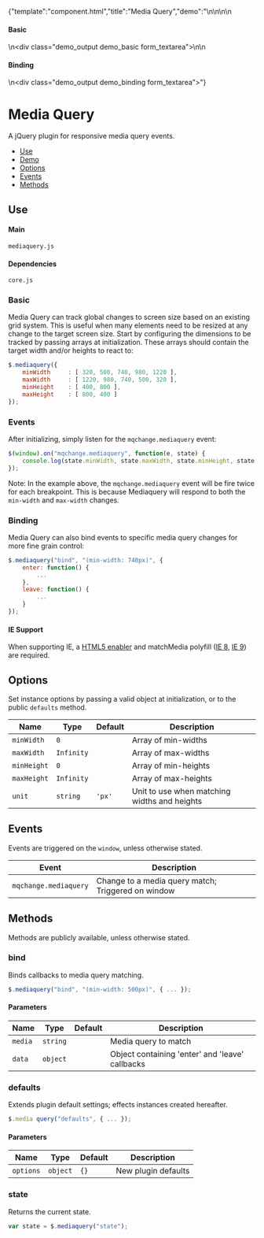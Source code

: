 {"template":"component.html","title":"Media Query","demo":"<style>\n\t.demo_output { margin: 20px 0; }\n\t.demo_output span { display: inline-block; width: 90px; }\n\t.demo_output p { margin: 0 0 20px; }\n\t.demo_output p:first-child { font-weight: 600; }\n</style>\n\n<script>\n\t$(function() {\n\t\t$(window).on(\"mqchange.mediaquery\", logChange);\n\n\t\tif (!$.mediaquery(\"state\")) {\n\t\t\t$.mediaquery({\n\t\t\t\tminWidth     : [ 320, 500, 740, 980, 1220 ],\n\t\t\t\tmaxWidth     : [ 1220, 980, 740, 500, 320 ],\n\t\t\t\tminHeight    : [ 400, 800 ],\n\t\t\t\tmaxHeight    : [ 800, 400 ]\n\t\t\t});\n\t\t}\n\n\t\t$.mediaquery(\"bind\", \"(min-width: 740px)\", {\n\t\t\tenter: logBind,\n\t\t\tleave: logBind\n\t\t});\n\t});\n\n\tfunction logChange(e, state) {\n\t\tvar html = \"\";\n\t\thtml += \"<p><span>Change:</span><span>MinWidth:</span>\" + state.minWidth + \"<br>\";\n\t\thtml += \"<span></span><span>MaxWidth:</span>\"+ state.maxWidth + \"<br>\";\n\t\thtml += \"<span></span><span>MinHeight:</span>\"+ state.minHeight + \"<br>\";\n\t\thtml += \"<span></span><span>MaxHeight:</span>\"+ state.maxHeight + \"</p>\";\n\n\t\t$(\".demo_basic\").prepend(html);\n\t}\n\n\tfunction logBind() {\n\t\tvar mql = this,\n\t\t\ttype = mql.matches ? \"Enter\" : \"Leave\"\n\t\t\thtml = \"<p><span>\" + type + \":</span>\" + mql.media + \"<br>\";\n\n\t\t$(\".demo_binding\").prepend(html);\n\t}\n</script>\n\n<h4>Basic</h4>\n<div class=\"demo_output demo_basic form_textarea\"></div>\n\n<h4>Binding</h2>\n<div class=\"demo_output demo_binding form_textarea\"></div>"}

# Media Query

A jQuery plugin for responsive media query events.

* [Use](#use)
* [Demo](#demo)
* [Options](#options)
* [Events](#events)
* [Methods](#methods)

## Use 

#### Main

```markup
mediaquery.js
```

#### Dependencies

```markup
core.js
```

### Basic

Media Query can track global changes to screen size based on an existing grid system. This is useful when many elements need to be resized at any change to the target screen size. Start by configuring the dimensions to be tracked by passing arrays at initialization. These arrays should contain the target width and/or heights to react to:

```javascript
$.mediaquery({
	minWidth     : [ 320, 500, 740, 980, 1220 ],
	maxWidth     : [ 1220, 980, 740, 500, 320 ],
	minHeight    : [ 400, 800 ],
	maxHeight    : [ 800, 400 ]
});
```

### Events

After initializing, simply listen for the `mqchange.mediaquery` event:

```javascript
$(window).on("mqchange.mediaquery", function(e, state) {
	console.log(state.minWidth, state.maxWidth, state.minHeight, state.maxHeight);
});
```

Note: In the example above, the `mqchange.mediaquery` event will be fire twice for each breakpoint. This is because Mediaquery will respond to both the `min-width` and `max-width` changes.

### Binding

Media Query can also bind events to specific media query changes for more fine grain control:

```javascript
$.mediaquery("bind", "(min-width: 740px)", {
	enter: function() {
		...
	},
	leave: function() {
		...
	}
});
```

<!--
Note: The `leave` callback will only fire after the target media query has been matched at least once. If the media query never matches, neither callback will fire.
-->

#### IE Support

When supporting IE, a [HTML5 enabler](https://gist.github.com/benplum/8045366) and matchMedia polyfill ([IE 8](https://gist.github.com/benplum/8045336), [IE 9](https://gist.github.com/benplum/8045327)) are required.

## Options

Set instance options by passing a valid object at initialization, or to the public `defaults` method.

| Name | Type | Default | Description |
| --- | --- | --- | --- |
| `minWidth` | ` 0 ` | &nbsp; | Array of min-widths |
| `maxWidth` | ` Infinity ` | &nbsp; | Array of max-widths |
| `minHeight` | ` 0 ` | &nbsp; | Array of min-heights |
| `maxHeight` | ` Infinity ` | &nbsp; | Array of max-heights |
| `unit` | `string` | `'px'` | Unit to use when matching widths and heights |

## Events

Events are triggered on the `window`, unless otherwise stated.

| Event | Description |
| --- | --- |
| `mqchange.mediaquery` | Change to a media query match; Triggered on window |

## Methods

Methods are publicly available, unless otherwise stated.

### bind

Binds callbacks to media query matching.

```javascript
$.mediaquery("bind", "(min-width: 500px)", { ... });
```

#### Parameters

| Name | Type | Default | Description |
| --- | --- | --- | --- |
| `media` | `string` | &nbsp; | Media query to match |
| `data` | `object` | &nbsp; | Object containing 'enter' and 'leave' callbacks |

### defaults

Extends plugin default settings; effects instances created hereafter.

```javascript
$.media query("defaults", { ... });
```

#### Parameters

| Name | Type | Default | Description |
| --- | --- | --- | --- |
| `options` | `object` | `{}` | New plugin defaults |

### state

Returns the current state.

```javascript
var state = $.mediaquery("state");
```

